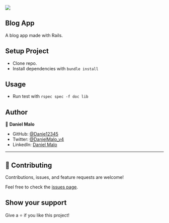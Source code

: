 ![](https://img.shields.io/badge/Microverse-blueviolet)

## Blog App

A blog app made with Rails.

## Setup Project
- Clone repo.
- Install dependencies with `bundle install`

## Usage
- Run test with `rspec spec -f doc lib`

## Author

👤 **Daniel Malo**

- GitHub: [@Danie12345](https://github.com/Danie12345)
- Twitter: [@DanielMalo_v4](https://twitter.com/DanielMalo_v4)
- LinkedIn: [Daniel Malo](https://linkedin.com/in/daniel-malo)

---

## 🤝 Contributing

Contributions, issues, and feature requests are welcome!

Feel free to check the [issues page](https://github.com/Danie12345/blogonrails/issues).

## Show your support

Give a ⭐️ if you like this project!